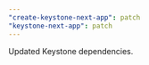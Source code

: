 ```yaml
---
"create-keystone-next-app": patch
"keystone-next-app": patch
---
```


Updated Keystone dependencies.
